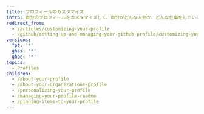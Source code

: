 ```yaml
---
title: プロフィールのカスタマイズ
intro: 自分のプロフィールをカスタマイズして、自分がどんな人物か、どんな仕事をしているのか、他の人によりよく知ってもらうことができます。
redirect_from:
  - /articles/customizing-your-profile
  - /github/setting-up-and-managing-your-github-profile/customizing-your-profile
versions:
  fpt: '*'
  ghes: '*'
  ghae: '*'
topics:
  - Profiles
children:
  - /about-your-profile
  - /about-your-organizations-profile
  - /personalizing-your-profile
  - /managing-your-profile-readme
  - /pinning-items-to-your-profile
---
```


